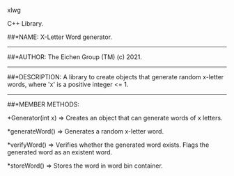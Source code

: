 xlwg

C++ Library.

##*NAME:
X-Letter Word generator.
***
##*AUTHOR:
The Eichen Group (TM) (c) 2021.
***
##*DESCRIPTION:
A library to create objects that generate random x-letter words, where 'x' is a positive integer <= 1.
***
##*MEMBER METHODS:

  *Generator(int x) =>  Creates an object that can generate words of x letters.


  *generateWord()   =>  Generates a random x-letter word.


  *verifyWord()     =>  Verifies whether the generated word exists. Flags the generated word as an existent word.


  *storeWord()      =>  Stores the word in word bin container.
